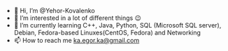 - 👋 Hi, I’m @Yehor-Kovalenko
- 👀 I’m interested in a lot of different things 😉
- 🌱 I’m currently learning C++, Java, Python, SQL (Microsoft SQL server), Debian, Fedora-based Linuxes(CentOS, Fedora) and Networking
- 📫 How to reach me ka.egor.ka@gmail.com

<!---
Yehor-Kovalenko/Yehor-Kovalenko is a ✨ special ✨ repository because its `README.md` (this file) appears on your GitHub profile.
You can click the Preview link to take a look at your changes.
--->
